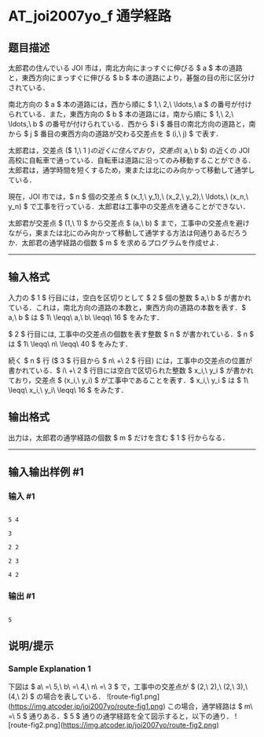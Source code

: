 # AT_joi2007yo_f 通学経路

## 题目描述

[problemUrl]: https://atcoder.jp/contests/joi2007yo/tasks/joi2007yo_f

太郎君の住んでいる JOI 市は，南北方向にまっすぐに伸びる $ a $ 本の道路と，東西方向にまっすぐに伸びる $ b $ 本の道路により，碁盤の目の形に区分けされている．

南北方向の $ a $ 本の道路には，西から順に $ 1,\ 2,\ \ldots,\ a $ の番号が付けられている．また，東西方向の $ b $ 本の道路には，南から順に $ 1,\ 2,\ \ldots,\ b $ の番号が付けられている．西から $ i $ 番目の南北方向の道路と，南から $ j $ 番目の東西方向の道路が交わる交差点を $ (i,\ j) $ で表す．

太郎君は，交差点 ($ 1,\ 1 $) の近くに住んでおり，交差点 ($ a,\ b $) の近くの JOI 高校に自転車で通っている．自転車は道路に沿ってのみ移動することができる．太郎君は，通学時間を短くするため，東または北にのみ向かって移動して通学している．

現在，JOI 市では，$ n $ 個の交差点 $ (x_1,\ y_1),\ (x_2,\ y_2),\ \ldots,\ (x_n,\ y_n) $ で工事を行っている．太郎君は工事中の交差点を通ることができない．

太郎君が交差点 $ (1,\ 1) $ から交差点 $ (a,\ b) $ まで，工事中の交差点を避けながら，東または北にのみ向かって移動して通学する方法は何通りあるだろうか．太郎君の通学経路の個数 $ m $ を求めるプログラムを作成せよ．

- - - - - -

## 输入格式

入力の $ 1 $ 行目には，空白を区切りとして $ 2 $ 個の整数 $ a,\ b $ が書かれている．これは，南北方向の道路の本数と，東西方向の道路の本数を表す．$ a,\ b $ は $ 1\ \leqq\ a,\ b\ \leqq\ 16 $ をみたす．

$ 2 $ 行目には, 工事中の交差点の個数を表す整数 $ n $ が書かれている．$ n $ は $ 1\ \leqq\ n\ \leqq\ 40 $ をみたす．

続く $ n $ 行 ($ 3 $ 行目から $ n\ +\ 2 $ 行目) には，工事中の交差点の位置が書かれている．$ i\ +\ 2 $ 行目には空白で区切られた整数 $ x_i,\ y_i $ が書かれており，交差点 $ (x_i,\ y_i) $ が工事中であることを表す．$ x_i,\ y_i $ は $ 1\ \leqq\ x_i,\ y_i\ \leqq\ 16 $ をみたす．

## 输出格式

出力は，太郎君の通学経路の個数 $ m $ だけを含む $ 1 $ 行からなる．

- - - - - -

## 输入输出样例 #1

### 输入 #1

```
5 4
3
2 2
2 3
4 2
```

### 输出 #1

```
5
```

## 说明/提示

### Sample Explanation 1

下図は $ a\ =\ 5,\ b\ =\ 4,\ n\ =\ 3 $ で，工事中の交差点が $ (2,\ 2),\ (2,\ 3),\ (4,\ 2) $ の場合を表している． !\[route-fig1.png\](https://img.atcoder.jp/joi2007yo/route-fig1.png) この場合，通学経路は $ m\ =\ 5 $ 通りある．$ 5 $ 通りの通学経路を全て図示すると，以下の通り． !\[route-fig2.png\](https://img.atcoder.jp/joi2007yo/route-fig2.png)